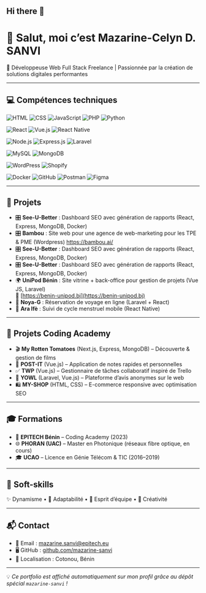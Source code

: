 ## Hi there 👋

<!--
**Mazarine20/Mazarine20** is a ✨ _special_ ✨ repository because its `README.md` (this file) appears on your GitHub profile.

Here are some ideas to get you started:

- 🔭 I’m currently working on ...
- 🌱 I’m currently learning ...
- 👯 I’m looking to collaborate on ...
- 🤔 I’m looking for help with ...
- 💬 Ask me about ...
- 📫 How to reach me: ...
- 😄 Pronouns: ...
- ⚡ Fun fact: ...
-->
# 👋 Salut, moi c’est Mazarine-Celyn D. SANVI

🎯 Développeuse Web Full Stack Freelance | Passionnée par la création de solutions digitales performantes 

---

## 💻 Compétences techniques

![HTML](https://img.shields.io/badge/Code-HTML-orange?style=flat&logo=html5)
![CSS](https://img.shields.io/badge/Style-CSS-blue?style=flat&logo=css3)
![JavaScript](https://img.shields.io/badge/Code-JavaScript-yellow?style=flat&logo=javascript)
![PHP](https://img.shields.io/badge/Code-PHP-787CB5?style=flat&logo=php)
![Python](https://img.shields.io/badge/Code-Python-blue?style=flat&logo=python)

![React](https://img.shields.io/badge/Front--End-React-61DAFB?logo=react)
![Vue.js](https://img.shields.io/badge/Front--End-Vue.js-42b883?logo=vue.js)
![React Native](https://img.shields.io/badge/Mobile-React%20Native-61DAFB?logo=react)

![Node.js](https://img.shields.io/badge/Back--End-Node.js-green?logo=node.js)
![Express.js](https://img.shields.io/badge/Back--End-Express.js-gray?logo=express)
![Laravel](https://img.shields.io/badge/Framework-Laravel-red?logo=laravel)

![MySQL](https://img.shields.io/badge/Database-MySQL-blue?logo=mysql)
![MongoDB](https://img.shields.io/badge/Database-MongoDB-brightgreen?logo=mongodb)

![WordPress](https://img.shields.io/badge/CMS-WordPress-21759B?logo=wordpress)
![Shopify](https://img.shields.io/badge/E--commerce-Shopify-96BF48?logo=shopify)

![Docker](https://img.shields.io/badge/Tool-Docker-blue?logo=docker)
![GitHub](https://img.shields.io/badge/Tool-GitHub-black?logo=github)
![Postman](https://img.shields.io/badge/Tool-Postman-FF6C37?logo=postman)
![Figma](https://img.shields.io/badge/Design-Figma-red?logo=figma)

---

## 🚀 Projets

- 🎛️ **See-U-Better** : Dashboard SEO avec génération de rapports (React, Express, MongoDB, Docker)
- 🎛️ **Bambou** : Site web pour une agence de web-marketing pour les TPE & PME (Wordpress) https://bambou.ai/
- 🎛️ **See-U-Better** : Dashboard SEO avec génération de rapports (React, Express, MongoDB, Docker)
- 🎛️ **See-U-Better** : Dashboard SEO avec génération de rapports (React, Express, MongoDB, Docker)
- 🌍 **UniPod Bénin** : Site vitrine + back-office pour gestion de projets (Vue JS, Laravel)  
  🔗 [https://benin-unipod.bj](https://benin-unipod.bj)
- 🧳 **Noya-G** : Réservation de voyage en ligne (Laravel + React)  
- 📱 **Ara Ifè** : Suivi de cycle menstruel mobile (React Native)

---

## 🧪 Projets Coding Academy

- 🎬 **My Rotten Tomatoes** (Next.js, Express, MongoDB) – Découverte & gestion de films
- 📝 **POST-IT** (Vue.js) – Application de notes rapides et personnelles
- ✅ **TWP** (Vue.js) – Gestionnaire de tâches collaboratif inspiré de Trello
- 💬 **YOWL** (Laravel, Vue.js) – Plateforme d’avis anonymes sur le web
- 🛍️ **MY-SHOP** (HTML, CSS) – E-commerce responsive avec optimisation SEO

---

## 🎓 Formations

- 🧠 **EPITECH Bénin** – Coding Academy (2023)
- 🌐 **PHORAN (UAC)** – Master en Photonique (réseaux fibre optique, en cours)
- 🎓 **UCAO** – Licence en Génie Télécom & TIC (2016–2019)

---

## 🤝 Soft-skills

✨ Dynamisme • 🔄 Adaptabilité • 🤝 Esprit d’équipe • 🎨 Créativité

---

## 📬 Contact

- 📧 Email : [mazarine.sanvi@epitech.eu](mailto:mazarine.sanvi@epitech.eu)
- 🖥️ GitHub : [github.com/mazarine-sanvi](https://github.com/Mazarine20)
- 📍 Localisation : Cotonou, Bénin

---

💡 *Ce portfolio est affiché automatiquement sur mon profil grâce au dépôt spécial `mazarine-sanvi` !*
